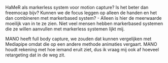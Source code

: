 
HaMeR als markerless system voor motion capture?
Is het beter dan freemocap bijv?
Kunnen we de focus leggen op alleen de handen en het dan combineren met markerbased system? - Alleen is hier de meerwaarde moeilijk van in te ze zien. Niet veel mensen hebben markerbased systemen die ze willen aanvullen met markerless systemen lijkt mij.


MANO heeft full body capture, we zouden dat kunnen vergelijken met Mediapipe omdat die op een andere methode animaties vergaart. MANO houdt rekening met hoe iemand eruit ziet, dus ik vraag mij ook af hoeveel retargeting dat in de weg zit.